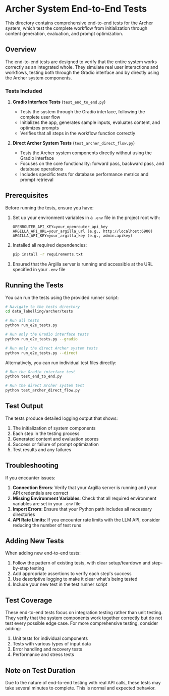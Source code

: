 # Archer System End-to-End Tests

This directory contains comprehensive end-to-end tests for the Archer system, which test the complete workflow from initialization through content generation, evaluation, and prompt optimization.

## Overview

The end-to-end tests are designed to verify that the entire system works correctly as an integrated whole. They simulate real user interactions and workflows, testing both through the Gradio interface and by directly using the Archer system components.

### Tests Included

1. **Gradio Interface Tests** (`test_end_to_end.py`)
   - Tests the system through the Gradio interface, following the complete user flow
   - Initializes the app, generates sample inputs, evaluates content, and optimizes prompts
   - Verifies that all steps in the workflow function correctly

2. **Direct Archer System Tests** (`test_archer_direct_flow.py`)
   - Tests the Archer system components directly without using the Gradio interface
   - Focuses on the core functionality: forward pass, backward pass, and database operations
   - Includes specific tests for database performance metrics and prompt retrieval

## Prerequisites

Before running the tests, ensure you have:

1. Set up your environment variables in a `.env` file in the project root with:
   ```
   OPENROUTER_API_KEY=your_openrouter_api_key
   ARGILLA_API_URL=your_argilla_url (e.g., http://localhost:6900)
   ARGILLA_API_KEY=your_argilla_key (e.g., admin.apikey)
   ```

2. Installed all required dependencies:
   ```bash
   pip install -r requirements.txt
   ```

3. Ensured that the Argilla server is running and accessible at the URL specified in your `.env` file

## Running the Tests

You can run the tests using the provided runner script:

```bash
# Navigate to the tests directory
cd data_labelling/archer/tests

# Run all tests
python run_e2e_tests.py

# Run only the Gradio interface tests
python run_e2e_tests.py --gradio

# Run only the direct Archer system tests
python run_e2e_tests.py --direct
```

Alternatively, you can run individual test files directly:

```bash
# Run the Gradio interface test
python test_end_to_end.py

# Run the direct Archer system test
python test_archer_direct_flow.py
```

## Test Output

The tests produce detailed logging output that shows:

1. The initialization of system components
2. Each step in the testing process
3. Generated content and evaluation scores
4. Success or failure of prompt optimization
5. Test results and any failures

## Troubleshooting

If you encounter issues:

1. **Connection Errors**: Verify that your Argilla server is running and your API credentials are correct
2. **Missing Environment Variables**: Check that all required environment variables are set in your `.env` file
3. **Import Errors**: Ensure that your Python path includes all necessary directories
4. **API Rate Limits**: If you encounter rate limits with the LLM API, consider reducing the number of test runs

## Adding New Tests

When adding new end-to-end tests:

1. Follow the pattern of existing tests, with clear setup/teardown and step-by-step testing
2. Add appropriate assertions to verify each step's success
3. Use descriptive logging to make it clear what's being tested
4. Include your new test in the test runner script

## Test Coverage

These end-to-end tests focus on integration testing rather than unit testing. They verify that the system components work together correctly but do not test every possible edge case. For more comprehensive testing, consider adding:

1. Unit tests for individual components
2. Tests with various types of input data
3. Error handling and recovery tests
4. Performance and stress tests

## Note on Test Duration

Due to the nature of end-to-end testing with real API calls, these tests may take several minutes to complete. This is normal and expected behavior. 